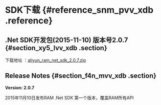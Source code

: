 # SDK下载 {#reference_snm_pvv_xdb .reference}

## **.Net SDK开发包\(2015-11-10\) 版本号2.0.7** {#section_xy5_lvv_xdb .section}

下载地址 ：[aliyun\_ram\_net\_sdk\_2.0.7.zip](https://docs-aliyun.cn-hangzhou.oss.aliyun-inc.com/cn/ram/0.0.71/assets/ram-sdk/aliyun_ram_net_sdk_2.0.7.zip)

## Release Notes {#section_f4n_mvv_xdb .section}

**Version: 2.0.7**

2015年11月10日发布RAM .Net SDK 第一个版本，覆盖RAM所有API

